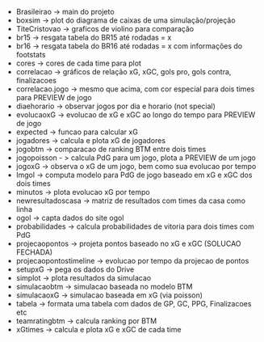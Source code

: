 - Brasileirao -> main do projeto
- boxsim -> plot do diagrama de caixas de uma simulação/projeção
- TiteCristovao -> graficos de violino para comparação
- br15 -> resgata tabela do BR15 até rodadas = x
- br16 -> resgata tabela do BR16 até rodadas = x com informações do footstats
- cores -> cores de cada time para plot
- correlacao -> gráficos de relação xG, xGC, gols pro, gols contra, finalizacoes
- correlacao.jogo -> mesmo que acima, com cor especial para dois times para PREVIEW de jogo
- diaehorario -> observar jogos por dia e horario (not special)
- evolucaoxG -> evolucao de xG e xGC ao longo do tempo para PREVIEW de jogo
- expected -> funcao para calcular xG
- jogadores -> calcula e plota xG de jogadores
- jogobtm -> comparacao de ranking BTM entre dois times
- jogopoisson - > calcula PdG para um jogo, plota a PREVIEW de um jogo
- jogoxG -> observa o xG de um jogo, bem como sua evolucao por tempo
- lmgol -> computa modelo para PdG de jogo baseado em xG e xGC dos dois times
- minutos -> plota evolucao xG por tempo
- newresultadoscasa -> matriz de resultados com times da casa como linha
- ogol -> capta dados do site ogol
- probabilidades -> calcula probabilidades de vitoria para dois times com PdG
- projecaopontos -> projeta pontos baseado no xG e xGC (SOLUCAO FECHADA)
- projecaopontostimeline -> evolucao por tempo da projecao de pontos
- setupxG -> pega os dados do Drive
- simplot -> plota resultados da simulacao
- simulacaobtm -> simulacao baseada no modelo BTM
- simulacaoxG -> simulacao baseada em xG (via poisson)
- tabela -> formata uma tabela com dados de GP, GC, PPG, Finalizacoes etc
- teamratingbtm -> calcula ranking por BTM
- xGtimes -> calcula e plota xG e xGC de cada time